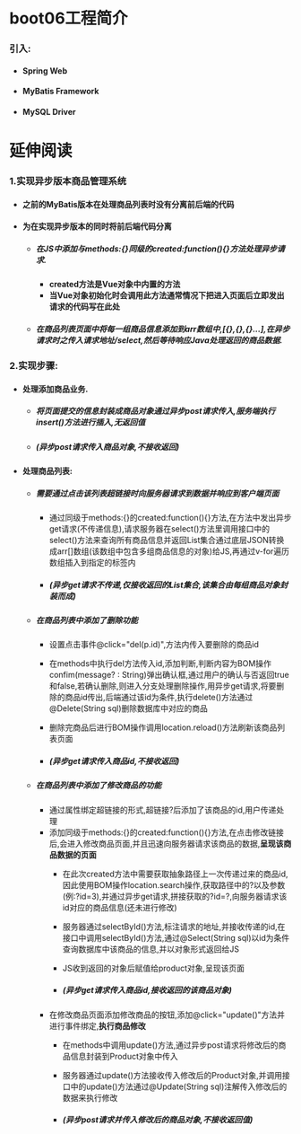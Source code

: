 # boot06工程简介

### 引入:

- #### Spring Web

- #### MyBatis Framework

- #### MySQL Driver

# 延伸阅读

### 1.实现异步版本商品管理系统

- #### 之前的MyBatis版本在处理商品列表时没有分离前后端的代码

- #### 为在实现异步版本的同时将前后端代码分离

  - ##### 在JS中添加与methods:{}同级的created:function(){}方法处理异步请求.

    - **created方法是Vue对象中内置的方法**
    - **当Vue对象初始化时会调用此方法通常情况下把进入页面后立即发出请求的代码写在此处**

  - ##### 在商品列表页面中将每一组商品信息添加到arr数组中,[{},{},{}...],在异步请求时之传入请求地址/select,然后等待响应Java处理返回的商品数据.

### 2.实现步骤:

- #### 处理添加商品业务.

  - ##### 将页面提交的信息封装成商品对象通过异步post请求传入,服务端执行insert()方法进行插入,无返回值

  - ##### (异步post请求传入商品对象,不接收返回)

- #### 处理商品列表:

  - ##### 需要通过点击该列表超链接时向服务器请求到数据并响应到客户端页面

    - 通过同级于methods:{}的created:function(){}方法,在方法中发出异步get请求(不传递信息),请求服务器在select()方法里调用接口中的select()方法来查询所有商品信息并返回List集合通过底层JSON转换成arr[]数组(该数组中包含多组商品信息的对象)给JS,再通过v-for遍历数组插入到指定的<td>标签内

    - ##### (异步get请求不传递,仅接收返回的List集合,该集合由每组商品对象封装而成)

  - ##### 在商品列表中添加了**删除**功能
  
    - 设置点击事件@click="del(p.id)",方法内传入要删除的商品id

    - 在methods中执行del方法传入id,添加判断,判断内容为BOM操作confim(message? : String)弹出确认框,通过用户的确认与否返回true和false,若确认删除,则进入分支处理删除操作,用异步get请求,将要删除的商品id传出,后端通过该id为条件,执行delete()方法通过@Delete(String sql)删除数据库中对应的商品

    - 删除完商品后进行BOM操作调用location.reload()方法刷新该商品列表页面
  
    - ##### (异步get请求传入商品id,不接收返回)
  
  - ##### 在商品列表中添加了**修改**商品的功能
  
    - 通过属性绑定超链接的形式,超链接?后添加了该商品的id,用户传递处理
    - 添加同级于methods:{}的created:function(){}方法,在点击修改链接后,会进入修改商品页面,并且迅速向服务器请求该商品的数据,**呈现该商品数据的页面**
      - 在此次created方法中需要获取抽象路径上一次传递过来的商品id,因此使用BOM操作location.search操作,获取路径中的?以及参数(例:?id=3),并通过异步get请求,拼接获取的?id=?,向服务器请求该id对应的商品信息(还未进行修改)
      
      - 服务器通过selectById()方法,标注请求的地址,并接收传递的id,在接口中调用selectById()方法,通过@Select(String sql)以id为条件查询数据库中该商品的信息,并以对象形式返回给JS
      
      - JS收到返回的对象后赋值给product对象,呈现该页面
      
      - ##### (异步get请求传入商品id,接收返回的该商品对象)
    - 在修改商品页面添加修改商品的按钮,添加@click="update()"方法并进行事件绑定,**执行商品修改**
      - 在methods中调用update()方法,通过异步post请求将修改后的商品信息封装到Product对象中传入
      
      - 服务器通过update()方法接收传入修改后的Product对象,并调用接口中的update()方法通过@Update(String sql)注解传入修改后的数据来执行修改
      
      - ##### (异步post请求并传入修改后的商品对象,不接收返回值)

